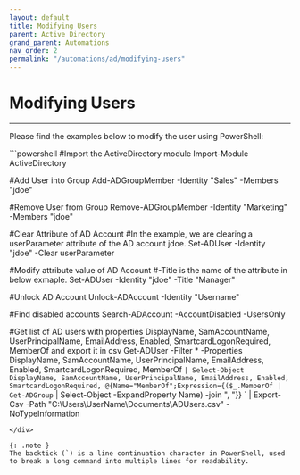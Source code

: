 ```yaml
---
layout: default
title: Modifying Users
parent: Active Directory
grand_parent: Automations
nav_order: 2
permalink: "/automations/ad/modifying-users"
---
```


# Modifying Users

---

Please find the examples below to modify the user using PowerShell:

<div class="code-example" markdown="1">
```powershell
#Import the ActiveDirectory module
Import-Module ActiveDirectory

#Add User into Group
Add-ADGroupMember -Identity "Sales" -Members "jdoe"

#Remove User from Group
Remove-ADGroupMember -Identity "Marketing" -Members "jdoe"

#Clear Attribute of AD Account
#In the example, we are clearing a userParameter attribute of the AD account jdoe.
Set-ADUser -Identity "jdoe" -Clear userParameter

#Modify attribute value of AD Account
#-Title is the name of the attribute in below exmaple.
Set-ADUser -Identity "jdoe" -Title "Manager"

#Unlock AD Account
Unlock-ADAccount -Identity "Username"

#Find disabled accounts
Search-ADAccount -AccountDisabled -UsersOnly

#Get list of AD users with properties DisplayName, SamAccountName, UserPrincipalName, EmailAddress, Enabled, SmartcardLogonRequired, MemberOf and export it in csv
Get-ADUser -Filter * -Properties DisplayName, SamAccountName, UserPrincipalName, EmailAddress, Enabled, SmartcardLogonRequired, MemberOf `
| Select-Object DisplayName, SamAccountName, UserPrincipalName, EmailAddress, Enabled, SmartcardLogonRequired, @{Name="MemberOf";Expression={($_.MemberOf | Get-ADGroup `
| Select-Object -ExpandProperty Name) -join ", "}} `
| Export-Csv -Path "C:\Users\UserName\Documents\ADUsers.csv" -NoTypeInformation

```
</div>

{: .note }
The backtick (`) is a line continuation character in PowerShell, used to break a long command into multiple lines for readability.